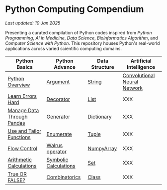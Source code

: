 # Python Computing Compendium 

*Last updated: 10 Jan 2025*

Presenting a curated compilation of Python codes inspired from *Python Programming*, *AI in Medicine*, *Data Science*, *Bioinformatics Algorithm*, and *Computer Science with Python*. This repository houses Python's real-world applications across varied scientific computing domains. 

| Python Basics | Python Advance | Data Structure | Artificial Intelligence | 
|----------|----------|----------|----------|
| [Python Overview](Python_Overview.ipynb) | [Argument](Utilities/Argument.py) | [String](Utilities/String) | [Convolutional Neural Network](AI_Medicine_Homework/Programing_Assignment3.ipynb) | 
| [Learn Errors Hard](*Learn_Errors.md) | [Decorator](Utilities/Decorator.py) | [List](Utilities/List) | XXX | 
| [Manage Data Through Pandas](Utilities/pandas) | [Generator](Utilities/Generator.py) | [Dictionary](Utilities/Dictionary) | XXX | 
| [Use and Tailor Functions](Utilities/Function) | [Enumerate](Utilities/Tuple/Enumerate_Position.py) | [Tuple](Utilities/Tuple) | XXX | 
| [Flow Control](Utilities/Flow_Control) | [Walrus operator](Utilities/Operator/:=.py) | [NumpyArray](Utilities/NumPy) | XXX | 
| [Arithmetic Calculations](Utilities/Math/Number) | [Symbolic Calculations](Utilities/Symbolic_Computation.py) | [Set](Utilities/Set) | XXX | 
| [True OR FALSE?](Utilities/Operator/Boolean_Operator.py) | [Combinatorics](Utilities/Python_Combinatorics.ipynb) | [Class](Utilities/Class) | XXX | 


